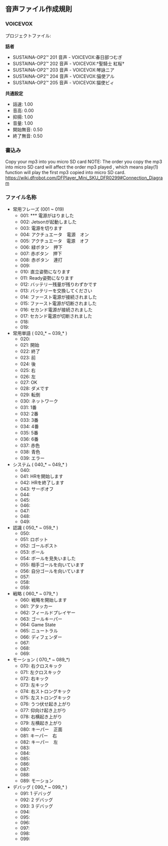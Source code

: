 ## 音声ファイル作成規則

### VOICEVOX

プロジェクトファイル: 

**話者**
- SUSTAINA-OP2™ 201 音声 - VOICEVOX:春日部つむぎ
- SUSTAINA-OP2™ 202 音声 - VOICEVOX:†聖騎士 紅桜†
- SUSTAINA-OP2™ 203 音声 - VOICEVOX:琴詠ニア
- SUSTAINA-OP2™ 204 音声 - VOICEVOX:猫使アル
- SUSTAINA-OP2™ 205 音声 - VOICEVOX:猫使ビィ

**共通設定**
- 話速: 1.00
- 音高: 0.00
- 抑揚: 1.00
- 音量: 1.00
- 開始無音: 0.50
- 終了無音: 0.50

### 書込み

Copy your mp3 into you micro SD card
NOTE: The order you copy the mp3 into micro SD card will affect the order mp3 played , which means play(1) function will play the first mp3 copied into micro SD card.
https://wiki.dfrobot.com/DFPlayer_Mini_SKU_DFR0299#Connection_Diagram

### ファイル名称

- 常用フレーズ (001 ~ 019)
  - 001: *** 電源がはりました
  - 002: Jetsonが起動しました
  - 003: 電源を切ります
  - 004: アクチュエータ　電源　オン
  - 005: アクチュエータ　電源　オフ
  - 006: 緑ボタン　押下
  - 007: 赤ボタン　押下
  - 008: 赤ボタン　連打
  - 009: 
  - 010: 直立姿勢になります
  - 011: Ready姿勢になります
  - 012: バッテリー残量が残りわずかです
  - 013: バッテリーを交換してください
  - 014: ファースト電源が接続されました
  - 015: ファースト電源が切断されました
  - 016: セカンド電源が接続されました
  - 017: セカンド電源が切断されました
  - 018: 
  - 019: 
- 常用単語 ( 020_* ~ 039_* )
  - 020:
  - 021: 開始
  - 022: 終了
  - 023: 前
  - 024: 後
  - 025: 右
  - 026: 左
  - 027: OK
  - 028: ダメです
  - 029: 転倒
  - 030: ネットワーク
  - 031: 1番
  - 032: 2番
  - 033: 3番
  - 034: 4番
  - 035: 5番
  - 036: 6番
  - 037: 赤色
  - 038: 青色
  - 039: エラー
- システム ( 040_* ~ 049_* )
  - 040: 
  - 041: HRを開始します
  - 042: HRを終了します
  - 043: サーボオフ
  - 044: 
  - 045: 
  - 046: 
  - 047: 
  - 048: 
  - 049: 
- 認識 ( 050_* ~ 059_* )
  - 050: 
  - 051: ロボット
  - 052: ゴールポスト
  - 053: ボール
  - 054: ボールを見失いました
  - 055: 相手ゴールを向いています
  - 056: 自分ゴールを向いています
  - 057: 
  - 058: 
  - 059: 
- 戦略 ( 060_* ~ 079_* )
  - 060: 戦略を開始します
  - 061: アタッカー
  - 062: フィールドプレイヤー
  - 063: ゴールキーパー
  - 064: Game State
  - 065: ニュートラル
  - 066: ディフェンダー
  - 067: 
  - 068: 
  - 069: 
- モーション ( 070_* ~ 089_*)
  - 070: 右クロスキック
  - 071: 左クロスキック
  - 072: 右キック
  - 073: 左キック
  - 074: 右ストロングキック
  - 075: 左ストロングキック
  - 076: うつ伏せ起き上がり
  - 077: 仰向け起き上がり
  - 078: 右横起き上がり
  - 079: 左横起き上がり
  - 080: キーパー　正面
  - 081: キーパー　右
  - 082: キーパー　左
  - 083: 
  - 084: 
  - 085: 
  - 086: 
  - 087: 
  - 088: 
  - 089: モーション
- デバッグ ( 090_* ~ 099_* )
  - 091: 1 デバッグ
  - 092: 2 デバッグ
  - 093: 3 デバッグ
  - 094: 
  - 095: 
  - 096: 
  - 097: 
  - 098: 
  - 099: 

